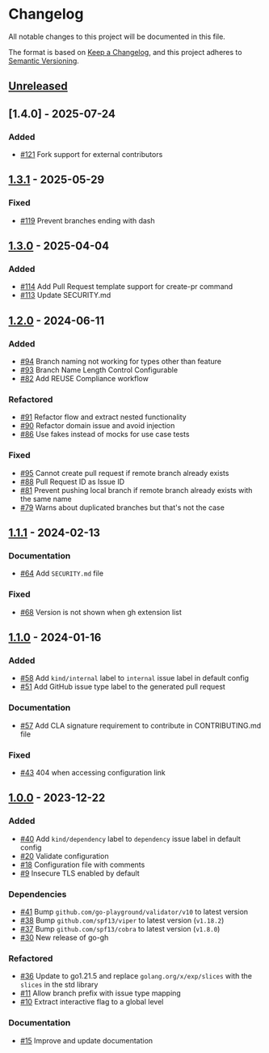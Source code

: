 # Changelog

All notable changes to this project will be documented in this file.

The format is based on [Keep a Changelog](https://keepachangelog.com/en/1.0.0/),
and this project adheres to [Semantic Versioning](https://semver.org/spec/v2.0.0.html).

## [Unreleased]

## [1.4.0] - 2025-07-24

### Added

- [#121](https://github.com/InditexTech/gh-sherpa/issues/121) Fork support for external contributors

## [1.3.1] - 2025-05-29

### Fixed

- [#119](https://github.com/InditexTech/gh-sherpa/issues/119) Prevent branches ending with dash

## [1.3.0] - 2025-04-04

### Added

- [#114](https://github.com/InditexTech/gh-sherpa/issues/114) Add Pull Request template support for create-pr command
- [#113](https://github.com/InditexTech/gh-sherpa/issues/113) Update SECURITY.md

## [1.2.0] - 2024-06-11

### Added

- [#94](https://github.com/InditexTech/gh-sherpa/issues/94) Branch naming not working for types other than feature
- [#93](https://github.com/InditexTech/gh-sherpa/issues/93) Branch Name Length Control Configurable
- [#82](https://github.com/InditexTech/gh-sherpa/issues/82) Add REUSE Compliance workflow

### Refactored

- [#91](https://github.com/InditexTech/gh-sherpa/issues/91) Refactor flow and extract nested functionality
- [#90](https://github.com/InditexTech/gh-sherpa/issues/90) Refactor domain issue and avoid injection
- [#86](https://github.com/InditexTech/gh-sherpa/issues/86) Use fakes instead of mocks for use case tests

### Fixed

- [#95](https://github.com/InditexTech/gh-sherpa/issues/95) Cannot create pull request if remote branch already exists
- [#88](https://github.com/InditexTech/gh-sherpa/issues/88) Pull Request ID as Issue ID
- [#81](https://github.com/InditexTech/gh-sherpa/issues/81) Prevent pushing local branch if remote branch already exists with the same name
- [#79](https://github.com/InditexTech/gh-sherpa/issues/79) Warns about duplicated branches but that's not the case

## [1.1.1] - 2024-02-13

### Documentation

- [#64](https://github.com/InditexTech/gh-sherpa/issues/64) Add `SECURITY.md` file

### Fixed

- [#68](https://github.com/InditexTech/gh-sherpa/issues/68) Version is not shown when gh extension list

## [1.1.0] - 2024-01-16

### Added

- [#58](https://github.com/InditexTech/gh-sherpa/issues/58) Add `kind/internal` label to `internal` issue label in default config
- [#51](https://github.com/InditexTech/gh-sherpa/issues/51) Add GitHub issue type label to the generated pull request

### Documentation

- [#57](https://github.com/InditexTech/gh-sherpa/issues/57) Add CLA signature requirement to contribute in CONTRIBUTING.md file

### Fixed

- [#43](https://github.com/InditexTech/gh-sherpa/issues/43) 404 when accessing configuration link

## [1.0.0] - 2023-12-22

### Added

- [#40](https://github.com/InditexTech/gh-sherpa/issues/40) Add `kind/dependency` label to `dependency` issue label in default config
- [#20](https://github.com/InditexTech/gh-sherpa/issues/20) Validate configuration
- [#18](https://github.com/InditexTech/gh-sherpa/issues/18) Configuration file with comments
- [#9](https://github.com/InditexTech/gh-sherpa/issues/9) Insecure TLS enabled by default

### Dependencies

- [#41](https://github.com/InditexTech/gh-sherpa/issues/41) Bump `github.com/go-playground/validator/v10` to latest version
- [#38](https://github.com/InditexTech/gh-sherpa/issues/38) Bump `github.com/spf13/viper` to latest version (`v1.18.2`)
- [#37](https://github.com/InditexTech/gh-sherpa/issues/37) Bump `github.com/spf13/cobra` to latest version (`v1.8.0`)
- [#30](https://github.com/InditexTech/gh-sherpa/issues/30) New release of go-gh

### Refactored

- [#36](https://github.com/InditexTech/gh-sherpa/issues/36) Update to go1.21.5 and replace `golang.org/x/exp/slices` with the `slices` in the std library
- [#11](https://github.com/InditexTech/gh-sherpa/issues/11) Allow branch prefix with issue type mapping
- [#10](https://github.com/InditexTech/gh-sherpa/issues/10) Extract interactive flag to a global level

### Documentation

- [#15](https://github.com/InditexTech/gh-sherpa/issues/15) Improve and update documentation

[Unreleased]: https://github.com/InditexTech/gh-sherpa/compare/1.3.1...main
[1.3.1]: https://github.com/InditexTech/gh-sherpa/compare/1.3.0...1.3.1
[1.3.0]: https://github.com/InditexTech/gh-sherpa/compare/1.2.0...1.3.0
[1.2.0]: https://github.com/InditexTech/gh-sherpa/compare/1.1.1...1.2.0
[1.1.1]: https://github.com/InditexTech/gh-sherpa/compare/1.1.0...1.1.1
[1.1.0]: https://github.com/InditexTech/gh-sherpa/compare/1.0.0...1.1.0
[1.0.0]: https://github.com/InditexTech/gh-sherpa/commits/1.0.0
